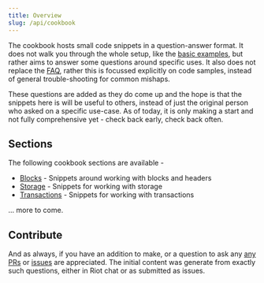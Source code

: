 ```yaml
---
title: Overview
slug: /api/cookbook
---
```


The cookbook hosts small code snippets in a question-answer format. It does not walk you through the whole setup, like the [basic examples](../examples/promise), but rather aims to answer some questions around specific uses. It also does not replace the [FAQ](../FAQ.md), rather this is focussed explicitly on code samples, instead of general trouble-shooting for common mishaps.

These questions are added as they do come up and the hope is that the snippets here is will be useful to others, instead of just the original person who asked on a specific use-case. As of today, it is only making a start and not fully comprehensive yet - check back early, check back often.

## Sections

The following cookbook sections are available -

- [Blocks](blocks.md) - Snippets around working with blocks and headers
- [Storage](storage.md) - Snippets for working with storage
- [Transactions](tx.md) - Snippets for working with transactions

... more to come.

## Contribute

And as always, if you have an addition to make, or a question to ask any [any PRs](https://github.com/polkadot-js/api/tree/master/docs) or [issues](https://github.com/polkadot-js/api/issues) are appreciated. The initial content was generate from exactly such questions, either in Riot chat or as submitted as issues.
